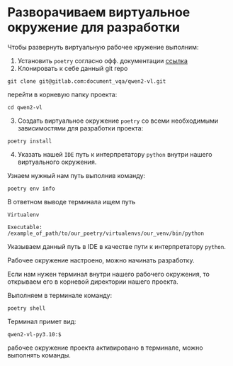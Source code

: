 # Разворачиваем виртуальное окружение для разработки

Чтобы развернуть виртуальную рабочее кружение выполним:

1. Установить `poetry` согласно офф. документации [ссылка](https://python-poetry.org/docs/#installing-with-the-official-installer)
2. Клонировать к себе данный git repo

```
git clone git@gitlab.com:document_vqa/qwen2-vl.git
```

перейти в корневую папку проекта:

```
cd qwen2-vl
```

3. Создать виртуальное окружение `poetry` со всеми необходимыми зависимостями для разработки проекта:

```
poetry install
```

4. Указать нашей `IDE` путь к интерпретатору `python` внутри нашего виртуального окружения.

Узнаем нужный нам путь выполнив команду:

```
poetry env info
```

В ответном выводе терминала ищем путь

```
Virtualenv

Executable: /example_of_path/to/our_poetry/virtualenvs/our_venv/bin/python
```

Указываем данный путь в IDE в качестве пути к интерпретатору `python`.

Рабочее окружение настроено, можно начинать разработку.

Если нам нужен терминал внутри нашего рабочего окружения, то открываем его в корневой директории нашего проекта.

Выполняем в терминале команду:

```
poetry shell
```

Терминал примет вид:

```
qwen2-vl-py3.10:$
```

рабочее окружение проекта активировано в терминале, можно выполнять команды.